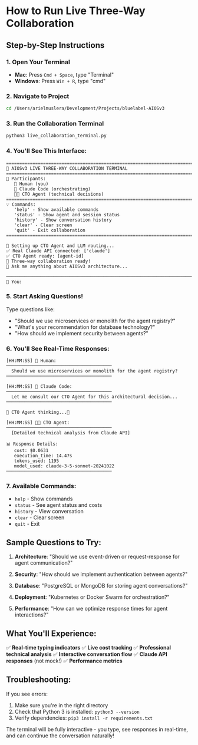 # How to Run Live Three-Way Collaboration

## Step-by-Step Instructions

### 1. Open Your Terminal
- **Mac**: Press `Cmd + Space`, type "Terminal"
- **Windows**: Press `Win + R`, type "cmd"

### 2. Navigate to Project
```bash
cd /Users/arielmuslera/Development/Projects/bluelabel-AIOSv3
```

### 3. Run the Collaboration Terminal
```bash
python3 live_collaboration_terminal.py
```

### 4. You'll See This Interface:
```
================================================================================
🚀 AIOSv3 LIVE THREE-WAY COLLABORATION TERMINAL
================================================================================
👥 Participants:
   👤 Human (you)
   🤖 Claude Code (orchestrating)
   👨‍💼 CTO Agent (technical decisions)
================================================================================
💡 Commands:
   'help' - Show available commands
   'status' - Show agent and session status
   'history' - Show conversation history
   'clear' - Clear screen
   'quit' - Exit collaboration
================================================================================

🔧 Setting up CTO Agent and LLM routing...
✅ Real Claude API connected: ['claude']
✅ CTO Agent ready: [agent-id]
🎉 Three-way collaboration ready!
💭 Ask me anything about AIOSv3 architecture...

────────────────────────────────────────────────────────────────────────────────
👤 You: 
```

### 5. Start Asking Questions!

Type questions like:
- "Should we use microservices or monolith for the agent registry?"
- "What's your recommendation for database technology?"
- "How should we implement security between agents?"

### 6. You'll See Real-Time Responses:

```
[HH:MM:SS] 👤 Human:
────────────────────────────────────────
  Should we use microservices or monolith for the agent registry?
────────────────────────────────────────

[HH:MM:SS] 🤖 Claude Code:
────────────────────────────────────────
  Let me consult our CTO Agent for this architectural decision...
────────────────────────────────────────

🤔 CTO Agent thinking...💭

[HH:MM:SS] 👨‍💼 CTO Agent:
────────────────────────────────────────
  [Detailed technical analysis from Claude API]
  
📊 Response Details:
   cost: $0.0631
   execution_time: 14.47s
   tokens_used: 1195
   model_used: claude-3-5-sonnet-20241022
────────────────────────────────────────
```

### 7. Available Commands:
- `help` - Show commands
- `status` - See agent status and costs
- `history` - View conversation
- `clear` - Clear screen
- `quit` - Exit

## Sample Questions to Try:

1. **Architecture**: "Should we use event-driven or request-response for agent communication?"

2. **Security**: "How should we implement authentication between agents?"

3. **Database**: "PostgreSQL or MongoDB for storing agent conversations?"

4. **Deployment**: "Kubernetes or Docker Swarm for orchestration?"

5. **Performance**: "How can we optimize response times for agent interactions?"

## What You'll Experience:

✅ **Real-time typing indicators**
✅ **Live cost tracking** 
✅ **Professional technical analysis**
✅ **Interactive conversation flow**
✅ **Claude API responses** (not mock!)
✅ **Performance metrics**

## Troubleshooting:

If you see errors:
1. Make sure you're in the right directory
2. Check that Python 3 is installed: `python3 --version`
3. Verify dependencies: `pip3 install -r requirements.txt`

The terminal will be fully interactive - you type, see responses in real-time, and can continue the conversation naturally!